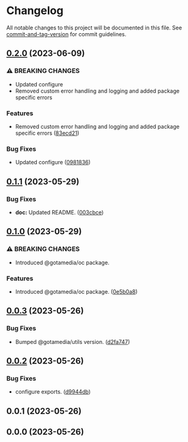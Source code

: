 # Changelog

All notable changes to this project will be documented in this file. See [commit-and-tag-version](https://github.com/absolute-version/commit-and-tag-version) for commit guidelines.

## [0.2.0](https://bitbucket.org/gotamedia/oc/compare/0.2.0..0.1.1) (2023-06-09)


### ⚠ BREAKING CHANGES

* Updated configure
* Removed custom error handling and logging and added package specific errors

### Features

* Removed custom error handling and logging and added package specific errors ([83ecd21](https://bitbucket.org/gotamedia/oc/commits/83ecd21f335857af7c0d18f44f1740e31113c306))


### Bug Fixes

* Updated configure ([0981836](https://bitbucket.org/gotamedia/oc/commits/098183651cb61c06f795845900bfa1e348b864e6))

## [0.1.1](https://bitbucket.org/gotamedia/oc/compare/0.1.1..0.1.0) (2023-05-29)


### Bug Fixes

* **doc:** Updated README. ([003cbce](https://bitbucket.org/gotamedia/oc/commits/003cbce7507ebbf90c9078fbc0e89cf321b3d89d))

## [0.1.0](https://bitbucket.org/gotamedia/oc/compare/0.1.0..0.0.3) (2023-05-29)


### ⚠ BREAKING CHANGES

* Introduced @gotamedia/oc package.

### Features

* Introduced @gotamedia/oc package. ([0e5b0a8](https://bitbucket.org/gotamedia/oc/commits/0e5b0a8d8f5c2e938a7860bcde8564302f2048ac))

## [0.0.3](https://bitbucket.org/gotamedia/oc/compare/0.0.3..0.0.2) (2023-05-26)


### Bug Fixes

* Bumped @gotamedia/utils version. ([d2fa747](https://bitbucket.org/gotamedia/oc/commits/d2fa747550e1e79508457893357dc39ca2f3d02b))

## [0.0.2](https://bitbucket.org/gotamedia/oc/compare/0.0.2..0.0.1) (2023-05-26)


### Bug Fixes

* configure exports. ([d9944db](https://bitbucket.org/gotamedia/oc/commits/d9944dbb0733c6963ddf8aaffd5d4a39b5f7116a))

## 0.0.1 (2023-05-26)

## 0.0.0 (2023-05-26)
